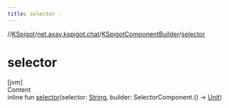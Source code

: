 ```yaml
---
title: selector -
---
```

//[KSpigot](../../index.md)/[net.axay.kspigot.chat](../index.md)/[KSpigotComponentBuilder](index.md)/[selector](selector.md)



# selector  
[jvm]  
Content  
inline fun [selector](selector.md)(selector: [String](https://kotlinlang.org/api/latest/jvm/stdlib/kotlin/-string/index.html), builder: SelectorComponent.() -> [Unit](https://kotlinlang.org/api/latest/jvm/stdlib/kotlin/-unit/index.html))  



